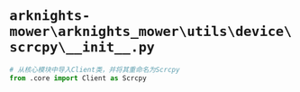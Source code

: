 # `arknights-mower\arknights_mower\utils\device\scrcpy\__init__.py`

```py
# 从核心模块中导入Client类，并将其重命名为Scrcpy
from .core import Client as Scrcpy
```